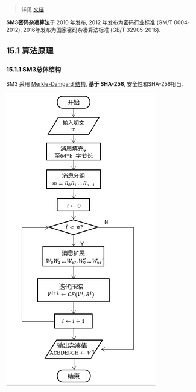 > 详见 [文档](../../paper/crypto/SHA1%20and%20SM3%20implement.pdf)

**SM3密码杂凑算法**于 2010 年发布, 2012 年发布为密码行业标准 (GM/T 0004-2012), 2016年发布为国家密码杂凑算法标准 (GB/T 32905-2016).

## 15.1 算法原理

### 15.1.1 SM3总体结构

SM3 采用 [Merkle-Damgard 结构](迭代型散列函数.md), **基于 SHA-256**, 安全性和SHA-256相当. 

![|300](../../attach/Pasted%20image%2020230521151524.png)

